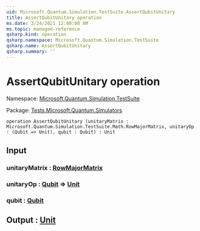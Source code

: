 ```yaml
---
uid: Microsoft.Quantum.Simulation.TestSuite.AssertQubitUnitary
title: AssertQubitUnitary operation
ms.date: 3/24/2021 12:00:00 AM
ms.topic: managed-reference
qsharp.kind: operation
qsharp.namespace: Microsoft.Quantum.Simulation.TestSuite
qsharp.name: AssertQubitUnitary
qsharp.summary: ''
---
```


# AssertQubitUnitary operation

Namespace: [Microsoft.Quantum.Simulation.TestSuite](xref:Microsoft.Quantum.Simulation.TestSuite)

Package: [Tests.Microsoft.Quantum.Simulators](https://nuget.org/packages/Tests.Microsoft.Quantum.Simulators)




```qsharp
operation AssertQubitUnitary (unitaryMatrix : Microsoft.Quantum.Simulation.TestSuite.Math.RowMajorMatrix, unitaryOp : (Qubit => Unit), qubit : Qubit) : Unit
```


## Input

### unitaryMatrix : [RowMajorMatrix](xref:Microsoft.Quantum.Simulation.TestSuite.Math.RowMajorMatrix)




### unitaryOp : [Qubit](xref:microsoft.quantum.lang-ref.qubit) => [Unit](xref:microsoft.quantum.lang-ref.unit) 




### qubit : [Qubit](xref:microsoft.quantum.lang-ref.qubit)





## Output : [Unit](xref:microsoft.quantum.lang-ref.unit)

